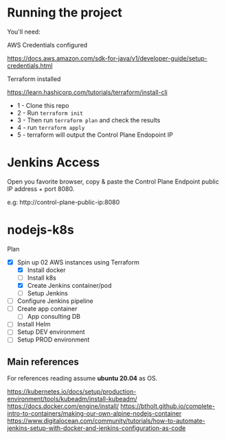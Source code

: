 # Running the project

You'll need:

AWS Credentials configured

https://docs.aws.amazon.com/sdk-for-java/v1/developer-guide/setup-credentials.html

Terraform installed

https://learn.hashicorp.com/tutorials/terraform/install-cli

- 1 - Clone this repo
- 2 - Run ```terraform init```
- 3 - Then run ```terraform plan``` and check the results
- 4 - run ```terraform apply```
- 5 - terraform will output the Control Plane Endopoint IP

# Jenkins Access
Open you favorite browser, copy & paste the Control Plane Endpoint public IP address + port 8080.

e.g: http://control-plane-public-ip:8080

# nodejs-k8s

Plan

- [x] Spin up 02 AWS instances using Terraform
   - [x] Install docker
   - [ ] Install k8s
   - [x] Create Jenkins container/pod
   - [ ] Setup Jenkins
- [ ] Configure Jenkins pipeline
- [ ] Create app container
   - [ ] App consulting DB
- [ ] Install Helm
- [ ] Setup DEV environment
- [ ] Setup PROD environment

## Main references

For references reading assume **ubuntu 20.04** as OS.

https://kubernetes.io/docs/setup/production-environment/tools/kubeadm/install-kubeadm/
https://docs.docker.com/engine/install/
https://btholt.github.io/complete-intro-to-containers/making-our-own-alpine-nodejs-container
https://www.digitalocean.com/community/tutorials/how-to-automate-jenkins-setup-with-docker-and-jenkins-configuration-as-code